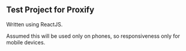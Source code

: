 ## Test Project for Proxify

Written using ReactJS.

Assumed this will be used only on phones, so responsiveness only for mobile devices.

